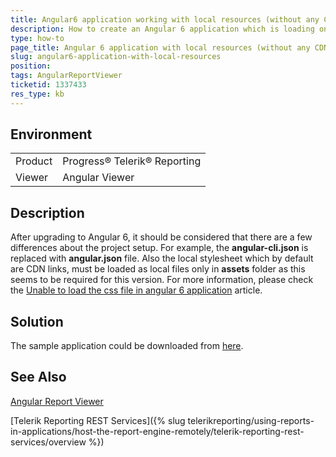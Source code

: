 ```yaml
---
title: Angular6 application working with local resources (without any CDNs)
description: How to create an Angular 6 application which is loading only local styles and scripts
type: how-to
page_title: Angular 6 application with local resources (without any CDNs)
slug: angular6-application-with-local-resources
position: 
tags: AngularReportViewer
ticketid: 1337433
res_type: kb
---
```


## Environment
<table>
	<tr>
		<td>Product</td>
		<td>Progress® Telerik® Reporting</td>
	</tr>
	<tr>
		<td>Viewer</td>
		<td>Angular Viewer</td>
	</tr>
</table>


## Description
After upgrading to Angular 6, it should be considered that there are a few differences about the project setup. For example, the **angular-cli.json** is replaced with **angular.json** file. Also the local stylesheet which by default are CDN links, must be loaded as local files only in **assets** folder as this seems to be required for this version.
For more information, please check the [Unable to load the css file in angular 6 application](https://stackoverflow.com/questions/50666689/unable-to-load-the-css-file-in-angular-6-application) article.

## Solution
The sample application could be downloaded from [here](https://www.telerik.com/docs/default-source/knowledgebasearticleattachments/reporting/sampleangular6app.zip?sfvrsn=3458f73f_2).

## See Also
  [Angular Report Viewer](../angular-report-viewer)
  
  [Telerik Reporting REST Services]({% slug telerikreporting/using-reports-in-applications/host-the-report-engine-remotely/telerik-reporting-rest-services/overview %})
